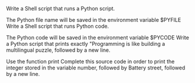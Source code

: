 Write a Shell script that runs a Python script.

The Python file name will be saved in the environment variable $PYFILE
Write a Shell script that runs Python code.

The Python code will be saved in the environment variable $PYCODE
Write a Python script that prints exactly "Programming is like building a multilingual puzzle, followed by a new line.

Use the function print
Complete this source code in order to print the integer stored in the variable number, followed by Battery street, followed by a new line.
